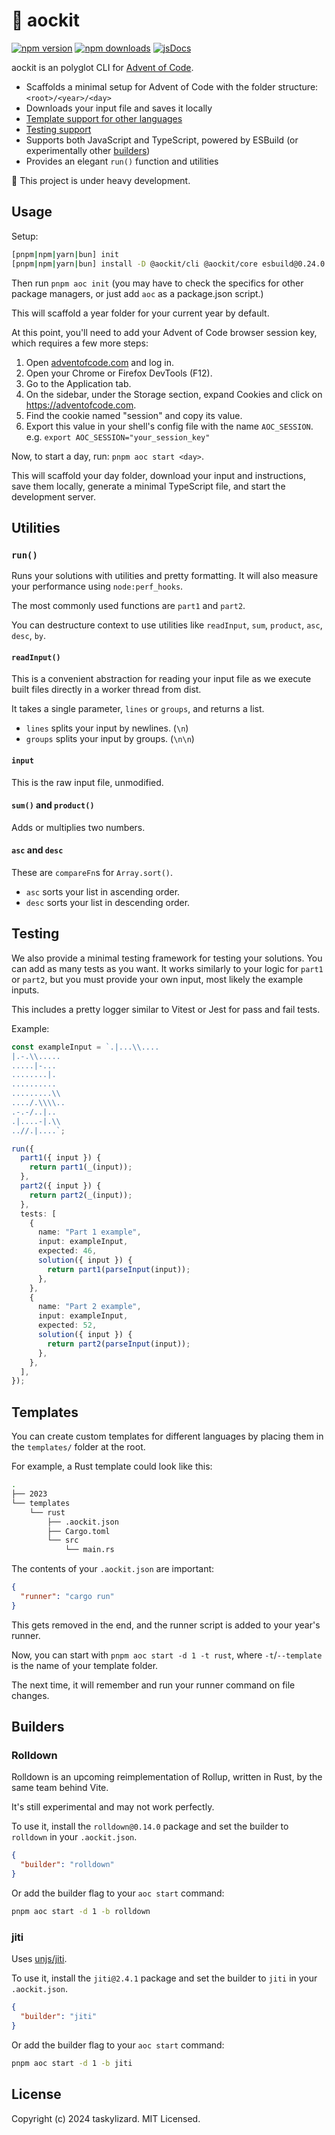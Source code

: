 # 🎄 aockit

[![npm version][npm-version-src]][npm-version-href]
[![npm downloads][npm-downloads-src]][npm-downloads-href] [![jsDocs][jsdocs-src]][jsdocs-href]

aockit is an polyglot CLI for [Advent of Code](https://adventofcode.com).

- Scaffolds a minimal setup for Advent of Code with the folder structure: `<root>/<year>/<day>`
- Downloads your input file and saves it locally
- [Template support for other languages](#templates)
- [Testing support](#testing)
- Supports both JavaScript and TypeScript, powered by ESBuild (or experimentally other [builders](#builders))
- Provides an elegant `run()` function and utilities

🚧 This project is under heavy development.

## Usage

Setup:

```sh
[pnpm|npm|yarn|bun] init
[pnpm|npm|yarn|bun] install -D @aockit/cli @aockit/core esbuild@0.24.0
```

Then run `pnpm aoc init` (you may have to check the specifics for other package managers, or just add `aoc` as a package.json script.)

This will scaffold a year folder for your current year by default.

At this point, you'll need to add your Advent of Code browser session key, which requires a few more steps:

1. Open [adventofcode.com](https://adventofcode.com) and log in.
2. Open your Chrome or Firefox DevTools (F12).
3. Go to the Application tab.
4. On the sidebar, under the Storage section, expand Cookies and click on https://adventofcode.com.
5. Find the cookie named "session" and copy its value.
6. Export this value in your shell's config file with the name `AOC_SESSION`.
   e.g. `export AOC_SESSION="your_session_key"`

Now, to start a day, run: `pnpm aoc start <day>`.

This will scaffold your day folder, download your input and instructions, save them locally, generate a minimal TypeScript file, and start the development server.

## Utilities

### `run()`

Runs your solutions with utilities and pretty formatting. It will also measure your performance using `node:perf_hooks`.

The most commonly used functions are `part1` and `part2`.

You can destructure context to use utilities like `readInput`, `sum`, `product`, `asc`, `desc`, `by`.

#### `readInput()`

This is a convenient abstraction for reading your input file as we execute built files directly in a worker thread from dist.

It takes a single parameter, `lines` or `groups`, and returns a list.

- `lines` splits your input by newlines. (`\n`)
- `groups` splits your input by groups. (`\n\n`)

#### `input`

This is the raw input file, unmodified.

#### `sum()` and `product()`

Adds or multiplies two numbers.

#### `asc` and `desc`

These are `compareFn`s for `Array.sort()`.

- `asc` sorts your list in ascending order.
- `desc` sorts your list in descending order.

## Testing

We also provide a minimal testing framework for testing your solutions. You can add as many tests as you want. It works similarly to your logic for `part1` or `part2`, but you must provide your own input, most likely the example inputs.

This includes a pretty logger similar to Vitest or Jest for pass and fail tests.

Example:

```ts
const exampleInput = `.|...\\....
|.-.\\.....
.....|-...
........|.
..........
.........\\
..../.\\\\..
.-.-/..|..
.|....-|.\\
..//.|....`;

run({
  part1({ input }) {
    return part1(_(input));
  },
  part2({ input }) {
    return part2(_(input));
  },
  tests: [
    {
      name: "Part 1 example",
      input: exampleInput,
      expected: 46,
      solution({ input }) {
        return part1(parseInput(input));
      },
    },
    {
      name: "Part 2 example",
      input: exampleInput,
      expected: 52,
      solution({ input }) {
        return part2(parseInput(input));
      },
    },
  ],
});
```

## Templates

You can create custom templates for different languages by placing them in the `templates/` folder at the root.

For example, a Rust template could look like this:

```sh
.
├── 2023
└── templates
    └── rust
        ├── .aockit.json
        ├── Cargo.toml
        └── src
            └── main.rs
```

The contents of your `.aockit.json` are important:

```json
{
  "runner": "cargo run"
}
```

This gets removed in the end, and the runner script is added to your year's runner.

Now, you can start with `pnpm aoc start -d 1 -t rust`, where `-t`/`--template` is the name of your template folder.

The next time, it will remember and run your runner command on file changes.

## Builders

### Rolldown

Rolldown is an upcoming reimplementation of Rollup, written in Rust, by the same team behind Vite.

It's still experimental and may not work perfectly.

To use it, install the `rolldown@0.14.0` package and set the builder to `rolldown` in your `.aockit.json`.

```json
{
  "builder": "rolldown"
}
```

Or add the builder flag to your `aoc start` command:

```sh
pnpm aoc start -d 1 -b rolldown
```

### jiti

Uses [unjs/jiti](https;//github.com/unjs/jiti).

To use it, install the `jiti@2.4.1` package and set the builder to `jiti` in your `.aockit.json`.

```json
{
  "builder": "jiti"
}
```

Or add the builder flag to your `aoc start` command:

```sh
pnpm aoc start -d 1 -b jiti
```

## License

Copyright (c) 2024 taskylizard. MIT Licensed.

<!-- Badges -->

[npm-version-src]: https://img.shields.io/npm/v/aockit?style=flat&labelColor=f38ba8&color=585b70&logoColor=white
[npm-version-href]: https://npmjs.com/package/aockit
[npm-downloads-src]: https://img.shields.io/npm/dm/aockit?style=flat&labelColor=f38ba8&color=585b70&logoColor=white
[npm-downloads-href]: https://npmjs.com/package/aockit
[jsdocs-src]: https://img.shields.io/badge/jsDocs.io-reference-18181B?style=flat&labelColor=f38ba8&color=585b70&logoColor=white
[jsdocs-href]: https://www.jsdocs.io/package/aockit
```
